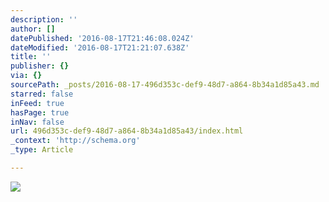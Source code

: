 ```yaml
---
description: ''
author: []
datePublished: '2016-08-17T21:46:08.024Z'
dateModified: '2016-08-17T21:21:07.638Z'
title: ''
publisher: {}
via: {}
sourcePath: _posts/2016-08-17-496d353c-def9-48d7-a864-8b34a1d85a43.md
starred: false
inFeed: true
hasPage: true
inNav: false
url: 496d353c-def9-48d7-a864-8b34a1d85a43/index.html
_context: 'http://schema.org'
_type: Article

---
```

![](https://the-grid-user-content.s3-us-west-2.amazonaws.com/8943a6c7-885f-4f8f-9e23-142a4566e22b.jpg)